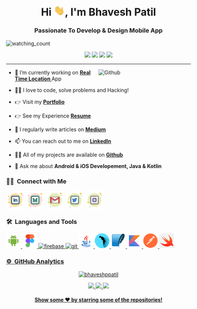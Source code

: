 
<h1 align="center">Hi <img src="https://raw.githubusercontent.com/ABSphreak/ABSphreak/master/gifs/Hi.gif" width="30px">, I'm Bhavesh Patil </h1>
<h3 align="center"> Passionate To Develop & Design Mobile App </h3>
<p align="center">
<p align="left"> 
<img src="https://komarev.com/ghpvc/?username=bhaveshppatil&color=blue" alt="watching_count" />
 </p>
 <p align="center">
<img src="https://img.shields.io/badge/Age-22-blue" />
  <img src="https://img.shields.io/badge/Focus-Android,%20iOS%20Development -blue" />
  <img src="https://img.shields.io/badge/Lives-Mumbai%20Maharashtra -blue" />
  <img src="https://img.shields.io/badge/Languages-Marathi%20,%20Hindi%20%26%20English-blue" />
</p>
<hr>

  <img width="50%" align="right" alt="Github" src="https://user-images.githubusercontent.com/60788180/131893851-b24002a3-72be-40cf-a179-7cbdff89b087.gif" />
 
- 🔭 I’m currently working on **[Real Time Location ](https://www.notion.so/Real-Time-Location-Compass-Weather-f84d90f2628b41bbb95cc5c6ea286af2)** App

- 👨‍💻 I love to code, solve problems and Hacking!

- 👉 Visit my **[Portfolio](https://bhaveshppatil.github.io/)**

- 👉 See my Experience **[Resume](https://www.canva.com/design/DAEvb4omGiA/3yxzCsAI7fjYEkRU4OzCGA/view?utm_content=DAEvb4omGiA&utm_campaign=designshare&utm_medium=link&utm_source=publishsharelink)**

- 📝 I regularly write articles on **[Medium](https://medium.com/@bhaveshppatil)**

- 📫 You can reach out to me on **[LinkedIn](https://www.linkedin.com/in/bhavesh-patil-78b346204/)**

- 👨‍💻 All of my projects are available on **[Github](https://github.com/bhaveshppatil?tab=repositories)**

- 💬 Ask me about **Android & iOS Developement, Java & Kotlin**

 
 ### 🤝🏻 &nbsp;Connect with Me
<p align="left">
<a href="https://www.linkedin.com/in/bhavesh-patil-78b346204/" target="blank"><img align="center" src="https://github.com/bhaveshppatil/bhaveshppatil/blob/main/Social%20Icons/linkedin.png" alt="https://www.linkedin.com/in/bhavesh-patil-78b346204/" height="50" width="50" /></a>
<a href="https://medium.com/@bhaveshppatil" target="blank"><img align="center" src="https://github.com/bhaveshppatil/bhaveshppatil/blob/main/Social%20Icons/medium.png" alt="https://medium.com/@bhaveshppatil" height="50" width="50" /></a>
<a href="mailto:bhavesh.patil0325@gmail.com" target="blank"><img align="center" src="https://github.com/bhaveshppatil/bhaveshppatil/blob/main/Social%20Icons/gmail.png" alt="mailto:bhavesh.patil0325@gmail.com" height="50" width="50" /></a>
<a href="https://twitter.com/bhavesh__patil" target="blank"><img align="center" src="https://github.com/bhaveshppatil/bhaveshppatil/blob/main/Social%20Icons/twitter.png" alt="https://twitter.com/bhavesh__patil" height="50" width=50" /></a>
<a href="https://www.instagram.com/bhavesh_.patil/" target="blank"><img align="center" src="https://github.com/bhaveshppatil/bhaveshppatil/blob/main/Social%20Icons/instagram.png" alt="bhavesh_.patil" height="50" width="50" /></a>
</p>

 ### 🛠 &nbsp;Languages and Tools
<p align="left"> <a href="https://developer.android.com" target="_blank"> <img src="https://github.com/bhaveshppatil/bhaveshppatil/blob/main/Tech%20stack/android-os.png" alt="android" width="40" height="40"/> </a> <a href="https://www.figma.com/" target="_blank"> <img src="https://github.com/bhaveshppatil/bhaveshppatil/blob/main/Tech%20stack/figma.png" alt="figma" width="40" height="40"/> </a> <a href="https://firebase.google.com/" target="_blank"> <img src="https://www.vectorlogo.zone/logos/firebase/firebase-icon.svg" alt="firebase" width="40" height="40"/> </a> <a href="https://git-scm.com/" target="_blank"> <img src="https://www.vectorlogo.zone/logos/git-scm/git-scm-icon.svg" alt="git" width="40" height="40"/> </a> <a href="https://www.java.com" target="_blank"> <img src="https://github.com/bhaveshppatil/bhaveshppatil/blob/main/Tech%20stack/java.png" alt="java" width="40" height="40"/> </a> <a href="https://www.parrotsec.org/" target="_blank"> <img src="https://github.com/bhaveshppatil/bhaveshppatil/blob/main/Tech%20stack/Parrot_Logo.png" alt="Parrot" width="40" height="40"/> </a> <a href="https://www.sqlite.org/" target="_blank"> <img src="https://github.com/bhaveshppatil/bhaveshppatil/blob/main/Tech%20stack/Sqlite-square.png" alt="sqlite" width="40" height="40"/> </a> <a href="https://kotlinlang.org/" target="_blank"> <img src="https://github.com/bhaveshppatil/bhaveshppatil/blob/main/Tech%20stack/kotlin.png" alt="kotlin" width="40" height="40"/>  </a> <a href="https://www.postman.com/" target="_blank"> <img src="https://github.com/bhaveshppatil/bhaveshppatil/blob/main/Tech%20stack/postman.png" alt="swift" width="40" height="40"/> </a> <a href="https://www.swift.org/" target="_blank"> <img src="https://github.com/bhaveshppatil/bhaveshppatil/blob/main/Tech%20stack/swift.png" alt="swift" width="40" height="40"/> </p>

### ⚙️ &nbsp;GitHub Analytics
 
 <p align = "center">
   <a href="https://github.com/ryo-ma/github-profile-trophy">
   <img src="https://github-profile-trophy.vercel.app/?username=bhaveshppatil&no-bg=true&no-frame=false&theme=light&column=8"" alt="bhaveshppatil" />
 </p>
                                                                                                                                                 
<p align = "center">
  <img src = "https://github-readme-stats.vercel.app/api?username=bhaveshppatil&show_icons=true&theme=dark" width = 400 />
  <img src = "https://github-readme-streak-stats.herokuapp.com/?user=bhaveshppatil&theme=dark&hide_border=true" width = 400 />
 <img src = "https://github-readme-stats.vercel.app/api/top-langs/?username=bhaveshppatil&theme=dark&hide_border=true&layout=compact" width = 400 />
</p>
 
 <h4 align="center">Show some ❤️ by starring some of the repositories!</h4>

